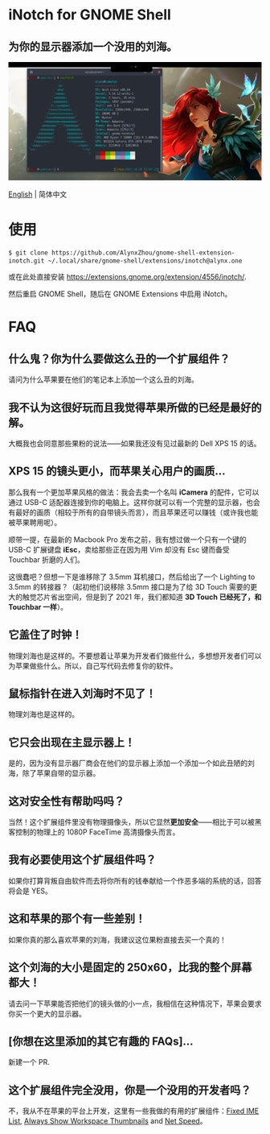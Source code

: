 iNotch for GNOME Shell
======================

为你的显示器添加一个没用的刘海。
-----------------------------------

![screenshot](https://raw.githubusercontent.com/AlynxZhou/gnome-shell-extension-inotch/master/screenshot.png)

[English](https://github.com/AlynxZhou/gnome-shell-extension-inotch/blob/master/README.md) | 简体中文

# 使用

```
$ git clone https://github.com/AlynxZhou/gnome-shell-extension-inotch.git ~/.local/share/gnome-shell/extensions/inotch@alynx.one
```

或在此处直接安装 <https://extensions.gnome.org/extension/4556/inotch/>.

然后重启 GNOME Shell，随后在 GNOME Extensions 中启用 iNotch。

# FAQ

## 什么鬼？你为什么要做这么丑的一个扩展组件？

请问为什么苹果要在他们的笔记本上添加一个这么丑的刘海。

## 我不认为这很好玩而且我觉得苹果所做的已经是最好的解。

大概我也会同意那些果粉的说法——如果我还没有见过最新的 Dell XPS 15 的话。

## XPS 15 的镜头更小，而苹果关心用户的画质...

那么我有一个更加苹果风格的做法：我会去卖一个名叫 **iCamera** 的配件，它可以通过 USB-C 适配器连接到你的电脑上。这样你就可以有一个完整的显示器，也会有最好的画质（相较于所有的自带镜头而言），而且苹果还可以赚钱（或许我也能被苹果聘用呢）。

顺带一提，在最新的 Macbook Pro 发布之前，我有想过做一个只有一个键的 USB-C 扩展键盘 **iEsc**，卖给那些正在因为用 Vim 却没有 Esc 键而备受 Touchbar 折磨的人们。

这很蠢吧？但想一下是谁移除了 3.5mm 耳机接口，然后给出了一个 Lighting to 3.5mm 的转接器？（起初他们说移除 3.5mm 接口是为了给 3D Touch 需要的更大的触觉芯片省出空间，但是到了 2021 年，我们都知道 **3D Touch 已经死了，和 Touchbar 一样**）。

## 它盖住了时钟！

物理刘海也是这样的。不要想着让苹果为开发者们做些什么，多想想开发者们可以为苹果做些什么。所以，自己写代码去修复你的软件。

## 鼠标指针在进入刘海时不见了！

物理刘海也是这样的。

## 它只会出现在主显示器上！

是的，因为没有显示器厂商会在他们的显示器上添加一个添加一个如此丑陋的刘海，除了苹果自带的显示器。

## 这对安全性有帮助吗吗？

当然！这个扩展组件里没有物理摄像头，所以它显然**更加安全**——相比于可以被黑客控制的物理上的 1080P FaceTime 高清摄像头而言。

## 我有必要使用这个扩展组件吗？

如果你打算背叛自由软件而去将你所有的钱奉献给一个作恶多端的系统的话，回答将会是 YES。

## 这和苹果的那个有一些差别！

如果你真的那么喜欢苹果的刘海，我建议这位果粉直接去买一个真的！

## 这个刘海的大小是固定的 250x60，比我的整个屏幕都大！

请去问一下苹果能否把他们的镜头做的小一点，我相信在这种情况下，苹果会要求你买一个更大的显示器。

## [你想在这里添加的其它有趣的 FAQs]...

新建一个 PR.

## 这个扩展组件完全没用，你是一个没用的开发者吗？

不，我从不在苹果的平台上开发，这里有一些我做的有用的扩展组件：[Fixed IME List](https://github.com/AlynxZhou/gnome-shell-extension-fixed-ime-list/), [Always Show Workspace Thumbnails](https://github.com/AlynxZhou/gnome-shell-extension-always-show-workspace-thumbnails/) and [Net Speed](https://github.com/AlynxZhou/gnome-shell-extension-net-speed/)。
